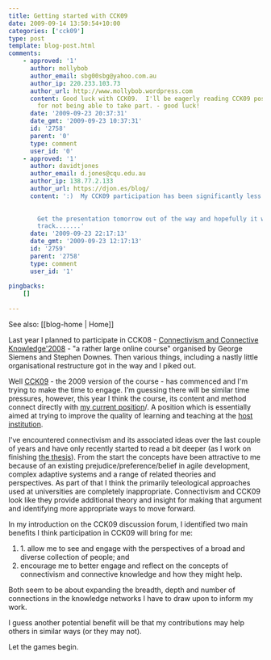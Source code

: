 ```yaml
---
title: Getting started with CCK09
date: 2009-09-14 13:50:54+10:00
categories: ['cck09']
type: post
template: blog-post.html
comments:
    - approved: '1'
      author: mollybob
      author_email: sbg00sbg@yahoo.com.au
      author_ip: 220.233.103.73
      author_url: http://www.mollybob.wordpress.com
      content: Good luck with CCK09.  I'll be eagerly reading CCK09 posts as compensation
        for not being able to take part. - good luck!
      date: '2009-09-23 20:37:31'
      date_gmt: '2009-09-23 10:37:31'
      id: '2758'
      parent: '0'
      type: comment
      user_id: '0'
    - approved: '1'
      author: davidtjones
      author_email: d.jones@cqu.edu.au
      author_ip: 138.77.2.133
      author_url: https://djon.es/blog/
      content: ':)  My CCK09 participation has been significantly less than I hoped.
    
    
        Get the presentation tomorrow out of the way and hopefully it will be back on
        track.......'
      date: '2009-09-23 22:17:13'
      date_gmt: '2009-09-23 12:17:13'
      id: '2759'
      parent: '2758'
      type: comment
      user_id: '1'
    
pingbacks:
    []
    
---
```


See also: [[blog-home | Home]]

Last year I planned to participate in CCK08 - [Connectivism and Connective Knowledge'2008](http://ltc.umanitoba.ca/connectivism/?page_id=2) - "a rather large online course" organised by George Siemens and Stephen Downes. Then various things, including a nastly little organisational restructure got in the way and I piked out.

Well [CCK09](http://ltc.umanitoba.ca/connectivism/) - the 2009 version of the course - has commenced and I'm trying to make the time to engage. I'm guessing there will be similar time pressures, however, this year I think the course, its content and method connect directly with [my current position](/blog2/2009/08/20/elearning-and-innovation-specialist-report-1-4-20-august)/. A position which is essentially aimed at trying to improve the quality of learning and teaching at the [host institution](http://www.cqu.edu.au/).

I've encountered connectivism and its associated ideas over the last couple of years and have only recently started to read a bit deeper (as I work on finishing [the thesis](/blog2/research/phd-thesis/)). From the start the concepts have been attractive to me because of an existing prejudice/preference/belief in agile development, complex adaptive systems and a range of related theories and perspectives. As part of that I think the primarily teleological approaches used at universities are completely inappropriate. Connectivism and CCK09 look like they provide additional theory and insight for making that argument and identifying more appropriate ways to move forward.

In my introduction on the CCK09 discussion forum, I identified two main benefits I think participation in CCK09 will bring for me:

1. 1\. allow me to see and engage with the perspectives of a broad and diverse collection of people; and
2. encourage me to better engage and reflect on the concepts of connectivism and connective knowledge and how they might help.

Both seem to be about expanding the breadth, depth and number of connections in the knowledge networks I have to draw upon to inform my work.

I guess another potential benefit will be that my contributions may help others in similar ways (or they may not).

Let the games begin.